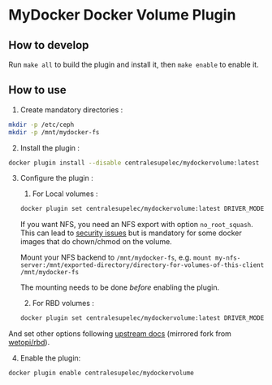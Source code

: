 MyDocker Docker Volume Plugin
=============================

How to develop
--------------

Run `make all` to build the plugin and install it, then `make enable` to enable it.


How to use
----------

1. Create mandatory directories :
```bash
mkdir -p /etc/ceph
mkdir -p /mnt/mydocker-fs
```

2. Install the plugin :

```bash
docker plugin install --disable centralesupelec/mydockervolume:latest
```

3. Configure the plugin :

   1. For Local volumes :
    ```bash
    docker plugin set centralesupelec/mydockervolume:latest DRIVER_MODE=FS
    ```

    If you want NFS, you need an NFS export with option `no_root_squash`. This can lead to [security issues](https://book.hacktricks.xyz/linux-hardening/privilege-escalation/nfs-no_root_squash-misconfiguration-pe) but is mandatory for some docker images that do chown/chmod on the volume.  
    
    Mount your NFS backend to `/mnt/mydocker-fs`, e.g. `mount my-nfs-server:/mnt/exported-directory/directory-for-volumes-of-this-client /mnt/mydocker-fs`
    
    The mounting needs to be done _before_ enabling the plugin.

    2. For RBD volumes :
    ```bash
    docker plugin set centralesupelec/mydockervolume:latest DRIVER_MODE=RBD
    ```

And set other options following [upstream docs](https://github.com/CentraleSupelec/docker-volume-rbd) (mirrored fork from [wetopi/rbd](https://github.com/wetopi/docker-volume-rbd)).


4. Enable the plugin:
```bash
docker plugin enable centralesupelec/mydockervolume
```
